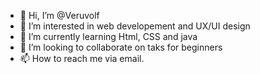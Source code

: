 - 👋 Hi, I’m @Veruvolf
- 👀 I’m interested in web developement and UX/UI design
- 🌱 I’m currently learning Html, CSS and java
- 💞️ I’m looking to collaborate on taks for beginners
- 📫 How to reach me via email.

<!---
Veruvolf/Veruvolf is a ✨ special ✨ repository because its `README.md` (this file) appears on your GitHub profile.
You can click the Preview link to take a look at your changes.
--->
